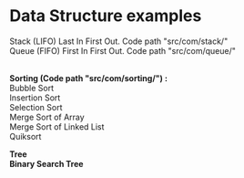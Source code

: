# Data Structure examples<br/>

Stack (LIFO) Last In First Out. Code path "src/com/stack/" <br/>
Queue (FIFO) First In First Out. Code path "src/com/queue/" <br/>
<br/>

<b>Sorting (Code path "src/com/sorting/") :</b><br/>
Bubble Sort <br/>
Insertion Sort <br/>
Selection Sort <br/>
Merge Sort of Array <br/>
Merge Sort of Linked List <br/>
Quiksort <br/>

<b>Tree<b><br/>
Binary Search Tree<br/>




